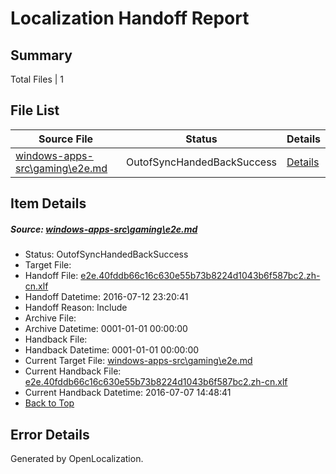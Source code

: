 # <a name='report-top'></a> Localization Handoff Report

## Summary
 Total Files | 1

## File List
 Source File | Status | Details 
 ----------- | ------ | ------- 
 [windows-apps-src\gaming\e2e.md](https://github.com/Microsoft/windows-apps/blob/a9beb420ac13eb74c0109b30508e49d5305bc67c/windows-apps-src/gaming/e2e.md) | OutofSyncHandedBackSuccess | [Details](#30f8408e6d125423e69615a3f9341e8f7d886fc82192)

## Item Details
##### <a name='30f8408e6d125423e69615a3f9341e8f7d886fc82192'></a> Source: [windows-apps-src\gaming\e2e.md](https://github.com/Microsoft/windows-apps/blob/a9beb420ac13eb74c0109b30508e49d5305bc67c/windows-apps-src/gaming/e2e.md)
* Status: OutofSyncHandedBackSuccess
* Target File: 
* Handoff File: [e2e.40fddb66c16c630e55b73b8224d1043b6f587bc2.zh-cn.xlf](https://github.com/Microsoft/WDG.handoff/blob/f6f39bd0498665458350836f73a98fe3159ba8dc/ol-handoff/Microsoft/windows-apps.zh-cn/master/e2e.40fddb66c16c630e55b73b8224d1043b6f587bc2.zh-cn.xlf)
* Handoff Datetime: 2016-07-12 23:20:41
* Handoff Reason: Include
* Archive File: 
* Archive Datetime: 0001-01-01 00:00:00
* Handback File: 
* Handback Datetime: 0001-01-01 00:00:00
* Current Target File: [windows-apps-src\gaming\e2e.md](https://github.com/Microsoft/windows-apps.zh-cn/blob/bca83abcea8983793c4b2e273492df455b9ebf58/windows-apps-src/gaming/e2e.md)
* Current Handback File: [e2e.40fddb66c16c630e55b73b8224d1043b6f587bc2.zh-cn.xlf](https://github.com/Microsoft/WDG.handback/blob/54f4c20d99d5eee8b729518034746c0ee2458777/ol-handback/Microsoft/windows-apps.zh-cn/master/e2e.40fddb66c16c630e55b73b8224d1043b6f587bc2.zh-cn.xlf)
* Current Handback Datetime: 2016-07-07 14:48:41
* [Back to Top](#report-top)


## Error Details

Generated by OpenLocalization.
